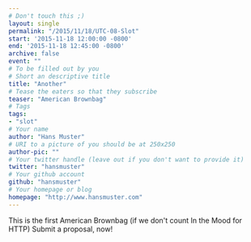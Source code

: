 ```yaml
---
# Don't touch this ;)
layout: single
permalink: "/2015/11/18/UTC-08-Slot"
start: '2015-11-18 12:00:00 -0800'
end: '2015-11-18 12:45:00 -0800'
archive: false
event: ""
# To be filled out by you
# Short an descriptive title
title: "Another"
# Tease the eaters so that they subscribe
teaser: "American Brownbag"
# Tags
tags:
- "slot"
# Your name
author: "Hans Muster"
# URI to a picture of you should be at 250x250
author-pic: ""
# Your twitter handle (leave out if you don't want to provide it)
twitter: "hansmuster"
# Your github account
github: "hansmuster"
# Your homepage or blog
homepage: "http://www.hansmuster.com"
---
```

This is the first American Brownbag (if we don't count In the Mood for HTTP) Submit a proposal, now!
